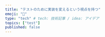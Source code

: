 ```yaml
---
title: "テストのために実装を変えるという視点を持つ"
emoji: "👀"
type: "tech" # tech: 技術記事 / idea: アイデア
topics: ["test"]
published: false
---
```

